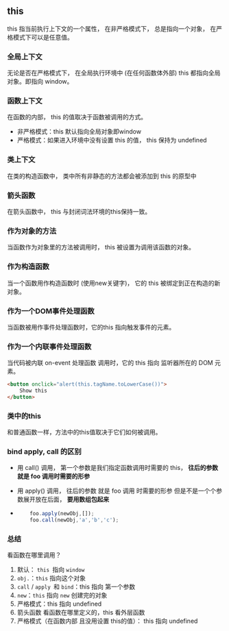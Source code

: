 ## this

this 指当前执行上下文的一个属性， 在非严格模式下， 总是指向一个对象， 在严格模式下可以是任意值。

### 全局上下文

无论是否在严格模式下， 在全局执行环境中 (在任何函数体外部) this 都指向全局对象。即指向 window。

### 函数上下文

在函数的内部， this 的值取决于函数被调用的方式。

- 非严格模式：this 默认指向全局对象即window
- 严格模式：如果进入环境中没有设置 this 的值， this 保持为 undefined

### 类上下文

在类的构造函数中， 类中所有非静态的方法都会被添加到 this 的原型中

### 箭头函数

在箭头函数中， this 与封闭词法环境的this保持一致。

### 作为对象的方法

当函数作为对象里的方法被调用时， this 被设置为调用该函数的对象。

### 作为构造函数

当一个函数用作构造函数时 (使用new关键字)， 它的 this 被绑定到正在构造的新对象。

### 作为一个DOM事件处理函数

当函数被用作事件处理函数时，它的this 指向触发事件的元素。

### 作为一个内联事件处理函数

当代码被内联 on-event 处理函数 调用时，它的 this 指向 监听器所在的 DOM 元素。

```html
<button onclick="alert(this.tagName.toLowerCase())">
    Show this
</button>
```



### 类中的this

和普通函数一样，方法中的this值取决于它们如何被调用。

### bind apply, call 的区别

- 用 call() 调用， 第一个参数是我们指定函数调用时需要的 this， **往后的参数 就是 foo 调用时需要的形参**

- 用 apply() 调用， 往后的参数 就是 foo 调用 时需要的形参 但是不是一个个参数展开放在后面， **要用数组包起来**

- ```js
      foo.apply(newObj,[]);
      foo.call(newObj,'a','b','c');
  ```

### 总结

看函数在哪里调用？

1. 默认： `this `指向 `window`
2. `obj.`：`this` 指向这个对象
3.  `call` / `apply `和 `bind`：this 指向 第一个参数
4. `new`：`this` 指向 `new` 创建完的对象
5. 严格模式：this 指向 undefined
6. 箭头函数 看函数在哪里定义的，this 看外层函数
7. 严格模式（在函数内部 且没用设置 this的值）： this 指向 undefined